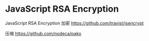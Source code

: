 # JavaScript RSA Encryption
JavaScript RSA Encryption
加密
https://github.com/travist/jsencrypt

压缩
https://github.com/nodeca/pako
